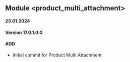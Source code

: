 ## Module <product_multi_attachment>

#### 23.01.2024
#### Version 17.0.1.0.0
#### ADD

- Initial commit for Product Multi Attachment
